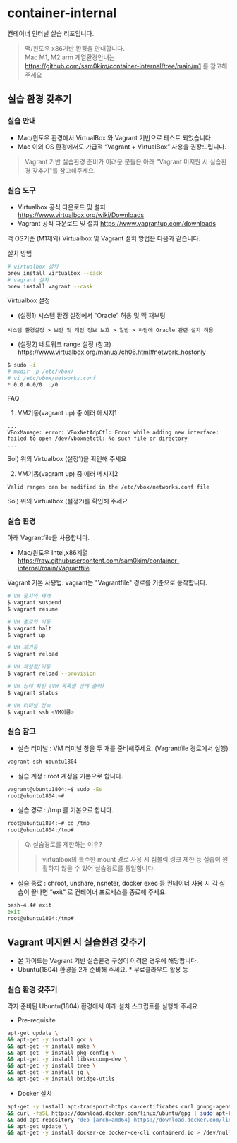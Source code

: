 # container-internal
컨테이너 인터널 실습 리포입니다.  
> 맥/윈도우 x86기반 환경을 안내합니다.  
Mac M1, M2 arm 계열환경안내는 https://github.com/sam0kim/container-internal/tree/main/m1 를 참고해 주세요 

## 실습 환경 갖추기
### 실습 안내
- Mac/윈도우 환경에서 VirtualBox 와 Vagrant 기반으로 테스트 되었습니다  
- Mac 이외 OS 환경에서도 가급적 “Vagrant + VirtualBox” 사용을 권장드립니다.
> Vagrant 기반 실습환경 준비가 어려운 분들은 아래 "Vagrant 미지원 시 실습환경 갖추기"를 참고해주세요.

### 실습 도구 
- Virtualbox 공식 다운로드 및 설치 https://www.virtualbox.org/wiki/Downloads
- Vagrant 공식 다운로드 및 설치 https://www.vagrantup.com/downloads

맥 OS기준 (M1제외) Virtualbox 및 Vagrant 설치 방법은 다음과 같습니다.

설치 방법
```bash
# virtualbox 설치
brew install virtualbox --cask
# vagrant 설치
brew install vagrant --cask
```

Virtualbox 설정
- (설정1) 시스템 환경 설정에서 “Oracle” 허용 및 맥 재부팅
```
시스템 환경설정 > 보안 및 개인 정보 보호 > 일반 > 하단에 Oracle 관련 설치 허용
```
- (설정2) 네트워크 range 설정
  (참고) https://www.virtualbox.org/manual/ch06.html#network_hostonly
```bash
$ sudo -i
# mkdir -p /etc/vbox/
# vi /etc/vbox/networks.conf
* 0.0.0.0/0 ::/0
```
FAQ
1) VM기동(vagrant up) 중 에러 메시지1
```
...
VBoxManage: error: VBoxNetAdpCtl: Error while adding new interface: failed to open /dev/vboxnetctl: No such file or directory
...
```
Sol) 위의 Virtualbox (설정1)을 확인해 주세요

2) VM기동(vagrant up) 중 에러 메시지2
```
Valid ranges can be modified in the /etc/vbox/networks.conf file
```
Sol) 위의 Virtualbox (설정2)를 확인해 주세요

### 실습 환경
아래 Vagrantfile을 사용합니다.
- Mac/윈도우 Intel,x86계열 https://raw.githubusercontent.com/sam0kim/container-internal/main/Vagrantfile  

Vagrant 기본 사용법. vagrant는 "Vagrantfile" 경로를 기준으로 동작합니다.
```bash
# VM 중지와 재개
$ vagrant suspend
$ vagrant resume

# VM 종료와 기동
$ vagrant halt
$ vagrant up

# VM 재기동
$ vagrant reload

# VM 재설정/기동
$ vagrant reload --provision

# VM 상태 확인 (VM 목록별 상태 출력)
$ vagrant status

# VM 터미널 접속
$ vagrant ssh <VM이름>
```

### 실습 참고
- 실습 터미널 : VM 터미널 창을 두 개를 준비해주세요. (Vagrantfile 경로에서 실행)
```bash
vagrant ssh ubuntu1804
```
- 실습 계정 : root 계정을 기본으로 합니다.
```bash
vagrant@ubuntu1804:~$ sudo -Es
root@ubuntu1804:~#
```
- 실습 경로 : /tmp 를 기본으로 합니다.
```bash
root@ubuntu1804:~# cd /tmp
root@ubuntu1804:/tmp#
```
> Q. 실습경로를 제한하는 이유? 
> > virtualbox의 특수한 mount 경로 사용 시 심볼릭 링크 제한 등 실습이 원활하지 않을 수 있어 실습경로를 통일합니다.
- 실습 종료 : chroot, unshare, nsneter, docker exec 등 컨테이너 사용 시 각 실습이 끝나면 “exit” 로 컨테이너 프로세스를 종료해 주세요.
```bash
bash-4.4# exit
exit
root@ubuntu1804:/tmp#
```

## Vagrant 미지원 시 실습환경 갖추기
- 본 가이드는 Vagrant 기반 실습환경 구성이 어려운 경우에 해당합니다.
- Ubuntu(1804) 환경을 2개 준비해 주세요. * 무료클라우드 활용 등

### 실습 환경 갖추기 
각자 준비된 Ubuntu(1804) 환경에서 아래 설치 스크립트를 실행해 주세요
- Pre-requisite
```bash 
apt-get update \
&& apt-get -y install gcc \
&& apt-get -y install make \
&& apt-get -y install pkg-config \
&& apt-get -y install libseccomp-dev \
&& apt-get -y install tree \
&& apt-get -y install jq \
&& apt-get -y install bridge-utils
```
- Docker 설치
```bash 
apt-get -y install apt-transport-https ca-certificates curl gnupg-agent software-properties-common > /dev/null 2>&1 \
&& curl -fsSL https://download.docker.com/linux/ubuntu/gpg | sudo apt-key add - \
&& add-apt-repository "deb [arch=amd64] https://download.docker.com/linux/ubuntu $(lsb_release -cs) stable" \
&& apt-get update \
&& apt-get -y install docker-ce docker-ce-cli containerd.io > /dev/null 2>&1
```
